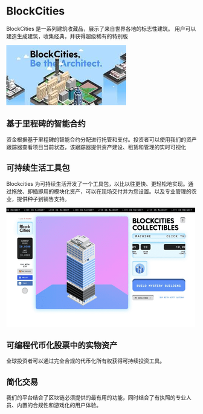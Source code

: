 # BlockCities

BlockCities 是一系列建筑收藏品，展示了来自世界各地的标志性建筑。 用户可以建造生成建筑，收集经典，并获得超级稀有的特别版

![dsanin](dsanin.png)



## 基于里程碑的智能合约

资金根据基于里程碑的智能合约分配进行托管和支付。投资者可以使用我们的资产跟踪器查看项目当前状态，该跟踪器提供资产建设、租赁和管理的实时可视化

## 可持续生活工具包

Blockcities 为可持续生活开发了一个工具包，以比以往更快、更轻松地实现。通过拖放、即插即用的模块化资产，可以在现场交付并为您设置。以及专业管理的农业，提供种子到销售支持。

![idsna](idsna.png)

## 可编程代币化股票中的实物资产

全球投资者可以通过完全合规的代币化所有权获得可持续投资工具。

## 简化交易

我们的平台结合了区块链必须提供的最有用的功能，同时结合了有执照的专业人员、内置的合规性和游戏化的用户体验。 
